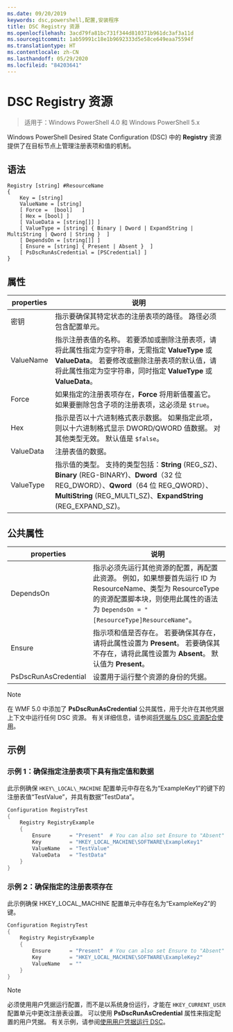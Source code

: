 ```yaml
---
ms.date: 09/20/2019
keywords: dsc,powershell,配置,安装程序
title: DSC Registry 资源
ms.openlocfilehash: 3acd79fa81bc731f344d810371b961dc3af3a11d
ms.sourcegitcommit: 1ab59991c18e1b9692333d5e58ce649eaa75594f
ms.translationtype: HT
ms.contentlocale: zh-CN
ms.lasthandoff: 05/29/2020
ms.locfileid: "84203641"
---
```

# <a name="dsc-registry-resource"></a>DSC Registry 资源

> 适用于：Windows PowerShell 4.0 和 Windows PowerShell 5.x

Windows PowerShell Desired State Configuration (DSC) 中的 **Registry** 资源提供了在目标节点上管理注册表项和值的机制。

## <a name="syntax"></a>语法

```Syntax
Registry [string] #ResourceName
{
    Key = [string]
    ValueName = [string]
    [ Force =  [bool]   ]
    [ Hex = [bool] ]
    [ ValueData = [string[]] ]
    [ ValueType = [string] { Binary | Dword | ExpandString | MultiString | Qword | String }  ]
    [ DependsOn = [string[]] ]
    [ Ensure = [string] { Present | Absent }  ]
    [ PsDscRunAsCredential = [PSCredential] ]
}
```

## <a name="properties"></a>属性

|properties |说明 |
|---|---|
|密钥 |指示要确保其特定状态的注册表项的路径。 路径必须包含配置单元。 |
|ValueName |指示注册表值的名称。 若要添加或删除注册表项，请将此属性指定为空字符串，无需指定 **ValueType** 或 **ValueData**。 若要修改或删除注册表项的默认值，请将此属性指定为空字符串，同时指定 **ValueType** 或 **ValueData**。 |
|Force |如果指定的注册表项存在，**Force** 将用新值覆盖它。 如果要删除包含子项的注册表项，这必须是 `$true`。 |
|Hex |指示是否以十六进制格式表示数据。 如果指定此项，则以十六进制格式显示 DWORD/QWORD 值数据。 对其他类型无效。 默认值是 `$false`。 |
|ValueData |注册表值的数据。 |
|ValueType |指示值的类型。 支持的类型包括：**String** (REG_SZ)、**Binary** (REG-BINARY)、**Dword**（32 位 REG_DWORD）、**Qword**（64 位 REG_QWORD）、**MultiString** (REG_MULTI_SZ)、**ExpandString** (REG_EXPAND_SZ)。 |

## <a name="common-properties"></a>公共属性

|properties |说明 |
|---|---|
|DependsOn |指示必须先运行其他资源的配置，再配置此资源。 例如，如果想要首先运行 ID 为 ResourceName、类型为 ResourceType 的资源配置脚本块，则使用此属性的语法为 `DependsOn = "[ResourceType]ResourceName"`。 |
|Ensure |指示项和值是否存在。 若要确保其存在，请将此属性设置为 **Present**。 若要确保其不存在，请将此属性设置为 **Absent**。 默认值为 **Present**。 |
|PsDscRunAsCredential |设置用于运行整个资源的身份的凭据。 |

> [!NOTE]
> 在 WMF 5.0 中添加了 **PsDscRunAsCredential** 公共属性，用于允许在其他凭据上下文中运行任何 DSC 资源。 有关详细信息，请参阅[将凭据与 DSC 资源配合使用](../../../configurations/runasuser.md)。

## <a name="examples"></a>示例

### <a name="example-1-ensure-specified-value-and-data-under-specified-registry-key"></a>示例 1：确保指定注册表项下具有指定值和数据

此示例确保 `HKEY\_LOCAL\_MACHINE` 配置单元中存在名为“ExampleKey1”的键下的注册表值“TestValue”，并具有数据“TestData”。

```powershell
Configuration RegistryTest
{
    Registry RegistryExample
    {
        Ensure      = "Present"  # You can also set Ensure to "Absent"
        Key         = "HKEY_LOCAL_MACHINE\SOFTWARE\ExampleKey1"
        ValueName   = "TestValue"
        ValueData   = "TestData"
    }
}
```

### <a name="example-2-ensure-specified-registry-key-exists"></a>示例 2：确保指定的注册表项存在

此示例确保 HKEY\_LOCAL\_MACHINE 配置单元中存在名为“ExampleKey2”的键。

```powershell
Configuration RegistryTest
{
    Registry RegistryExample
    {
        Ensure      = "Present"  # You can also set Ensure to "Absent"
        Key         = "HKEY_LOCAL_MACHINE\SOFTWARE\ExampleKey2"
        ValueName   = ""
    }
}
```

> [!NOTE]
> 必须使用用户凭据运行配置，而不是以系统身份运行，才能在 `HKEY_CURRENT_USER` 配置单元中更改注册表设置。 可以使用 **PsDscRunAsCredential** 属性来指定配置的用户凭据。 有关示例，请参阅[使用用户凭据运行 DSC](../../../configurations/runAsUser.md)。
